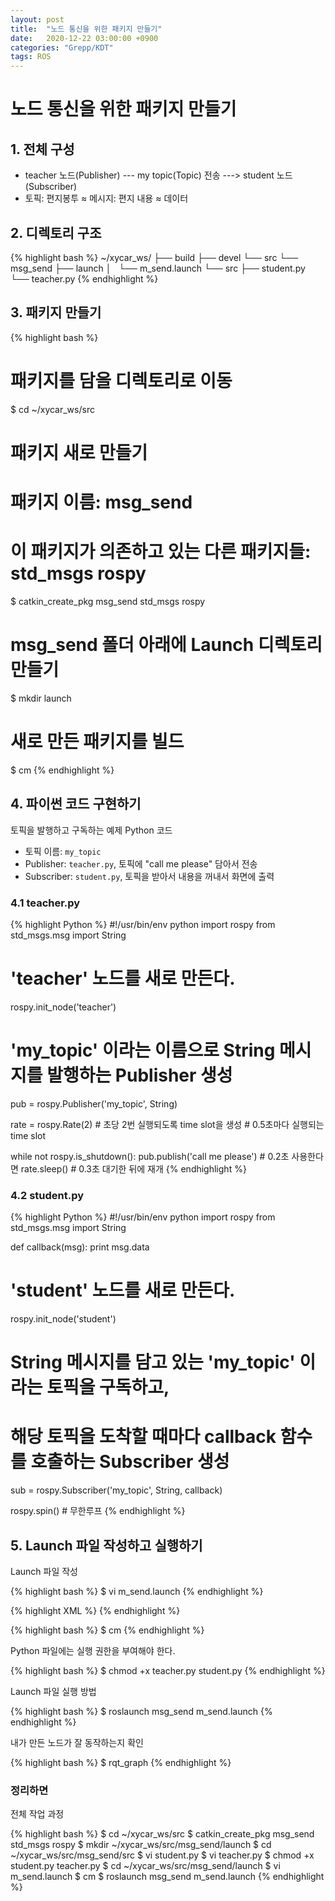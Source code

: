 ```yaml
---
layout: post
title:  "노드 통신을 위한 패키지 만들기"
date:   2020-12-22 03:00:00 +0900
categories: "Grepp/KDT"
tags: ROS
---
```


# 노드 통신을 위한 패키지 만들기



## 1. 전체 구성
- teacher 노드(Publisher) --- my topic(Topic) 전송 ---> student 노드(Subscriber)
- 토픽: 편지봉투 ≈ 메시지: 편지 내용 ≈ 데이터



## 2. 디렉토리 구조

{% highlight bash %}
~/xycar_ws/
├── build
├── devel
└── src
    └── msg_send
        ├── launch
        │   └── m_send.launch
        └── src
            ├── student.py
            └── teacher.py
{% endhighlight %}



## 3. 패키지 만들기

{% highlight bash %}
# 패키지를 담을 디렉토리로 이동
$ cd ~/xycar_ws/src

# 패키지 새로 만들기
# 패키지 이름: msg_send
# 이 패키지가 의존하고 있는 다른 패키지들: std_msgs rospy
$ catkin_create_pkg msg_send std_msgs rospy

# msg_send 폴더 아래에 Launch 디렉토리 만들기
$ mkdir launch

# 새로 만든 패키지를 빌드
$ cm
{% endhighlight %}



## 4. 파이썬 코드 구현하기

토픽을 발행하고 구독하는 예제 Python 코드

- 토픽 이름: `my_topic`
- Publisher: `teacher.py`, 토픽에 "call me please" 담아서 전송
- Subscriber: `student.py`, 토픽을 받아서 내용을 꺼내서 화면에 출력



### 4.1 teacher.py

{% highlight Python %}
#!/usr/bin/env python
import rospy
from std_msgs.msg import String

# 'teacher' 노드를 새로 만든다.
rospy.init_node('teacher')

# 'my_topic' 이라는 이름으로 String 메시지를 발행하는 Publisher 생성
pub = rospy.Publisher('my_topic', String)

rate = rospy.Rate(2)    # 초당 2번 실행되도록 time slot을 생성
                        # 0.5초마다 실행되는 time slot

while not rospy.is_shutdown():
    pub.publish('call me please')   # 0.2초 사용한다면
    rate.sleep()                    # 0.3초 대기한 뒤에 재개
{% endhighlight %}



### 4.2 student.py

{% highlight Python %}
#!/usr/bin/env python
import rospy
from std_msgs.msg import String

def callback(msg):
    print msg.data

# 'student' 노드를 새로 만든다.
rospy.init_node('student')

# String 메시지를 담고 있는 'my_topic' 이라는 토픽을 구독하고,
# 해당 토픽을 도착할 때마다 callback 함수를 호출하는 Subscriber 생성
sub = rospy.Subscriber('my_topic', String, callback)

rospy.spin()    # 무한루프
{% endhighlight %}



## 5. Launch 파일 작성하고 실행하기

Launch 파일 작성

{% highlight bash %}
$ vi m_send.launch
{% endhighlight %}

{% highlight XML %}
<launch>
    <node pkg="msg_send" type="teacher.py" name="teacher"/>
    <node pkg="msg_send" type="student.py" name="student" output="screen"/>
</launch>
{% endhighlight %}

{% highlight bash %}
$ cm
{% endhighlight %}

Python 파일에는 실행 권한을 부여해야 한다.

{% highlight bash %}
$ chmod +x teacher.py student.py
{% endhighlight %}

Launch 파일 실행 방법

{% highlight bash %}
$ roslaunch msg_send m_send.launch
{% endhighlight %}

내가 만든 노드가 잘 동작하는지 확인

{% highlight bash %}
$ rqt_graph
{% endhighlight %}



### 정리하면

전체 작업 과정

{% highlight bash %}
$ cd ~/xycar_ws/src
$ catkin_create_pkg msg_send std_msgs rospy
$ mkdir ~/xycar_ws/src/msg_send/launch
$ cd ~/xycar_ws/src/msg_send/src
$ vi student.py
$ vi teacher.py
$ chmod +x student.py teacher.py
$ cd ~/xycar_ws/src/msg_send/launch
$ vi m_send.launch
$ cm
$ roslaunch msg_send m_send.launch
{% endhighlight %}
